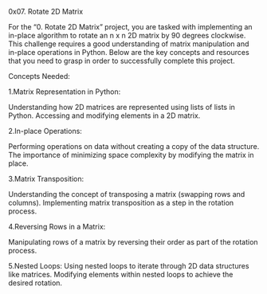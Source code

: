 0x07. Rotate 2D Matrix

For the “0. Rotate 2D Matrix” project, you are tasked with implementing an in-place algorithm to rotate an n x n 2D matrix by 90 degrees clockwise. This challenge requires a good understanding of matrix manipulation and in-place operations in Python. Below are the key concepts and resources that you need to grasp in order to successfully complete this project.

Concepts Needed:

1.Matrix Representation in Python:

Understanding how 2D matrices are represented using lists of lists in Python.
Accessing and modifying elements in a 2D matrix.

2.In-place Operations:

Performing operations on data without creating a copy of the data structure.
The importance of minimizing space complexity by modifying the matrix in place.

3.Matrix Transposition:

Understanding the concept of transposing a matrix (swapping rows and columns).
Implementing matrix transposition as a step in the rotation process.

4.Reversing Rows in a Matrix:

Manipulating rows of a matrix by reversing their order as part of the rotation process.

5.Nested Loops:
Using nested loops to iterate through 2D data structures like matrices.
Modifying elements within nested loops to achieve the desired rotation.
